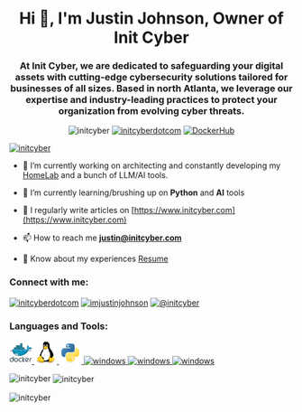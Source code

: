 <h1 align="center">Hi 👋, I'm Justin Johnson, Owner of Init Cyber</h1>
<h3 align="center">At Init Cyber, we are dedicated to safeguarding your digital assets with cutting-edge cybersecurity solutions tailored for businesses of all sizes. Based in north Atlanta, we leverage our expertise and industry-leading practices to protect your organization from evolving cyber threats.</h3>

<p align="center"> <img src="https://komarev.com/ghpvc/?username=initcyber&label=Profile%20views&color=0e75b6&style=flat" alt="initcyber" /> 
<a href="https://twitter.com/initcyberdotcom" target="blank"><img src="https://img.shields.io/twitter/follow/initcyberdotcom?logo=twitter&style=for-the-badge" alt="initcyberdotcom" /></a>
<a href="https://hub.docker.com/u/initcyber" target="blank"><img src="https://img.shields.io/badge/dockerhub-images-success.svg?logo=Docker" alt="DockerHub"></a></p>
<p align="left"> <a href="https://github.com/ryo-ma/github-profile-trophy"><img src="https://github-profile-trophy.vercel.app/?username=initcyber" alt="initcyber" /></a> </p>




- 🔭 I’m currently working on architecting and constantly developing my [HomeLab](https://github.com/initcyber/homelab) and a bunch of LLM/AI tools.

- 🌱 I’m currently learning/brushing up on **Python** and **AI** tools

- 📝 I regularly write articles on [https://www.initcyber.com](https://www.initcyber.com)

- 📫 How to reach me **justin@initcyber.com**

- 📄 Know about my experiences [Resume](https://github.com/initcyber/initcyber.github.io/blob/main/assets/static/resume.pdf)

<h3 align="left">Connect with me:</h3>
<p align="left">
<a href="https://twitter.com/initcyberdotcom" target="blank"><img align="center" src="https://raw.githubusercontent.com/rahuldkjain/github-profile-readme-generator/master/src/images/icons/Social/twitter.svg" alt="initcyberdotcom" height="30" width="40" /></a>
<a href="https://linkedin.com/in/imjustinjohnson" target="blank"><img align="center" src="https://raw.githubusercontent.com/rahuldkjain/github-profile-readme-generator/master/src/images/icons/Social/linked-in-alt.svg" alt="imjustinjohnson" height="30" width="40" /></a>
<a href="https://www.youtube.com/c/@initcyber" target="blank"><img align="center" src="https://raw.githubusercontent.com/rahuldkjain/github-profile-readme-generator/master/src/images/icons/Social/youtube.svg" alt="@initcyber" height="30" width="40" /></a>
</p>

<h3 align="left">Languages and Tools:</h3>
<p align="left"> <a href="https://www.docker.com/" target="_blank" rel="noreferrer"> <img src="https://raw.githubusercontent.com/devicons/devicon/master/icons/docker/docker-original-wordmark.svg" alt="docker" width="40" height="40"/> </a> <a href="https://www.linux.org/" target="_blank" rel="noreferrer"> <img src="https://raw.githubusercontent.com/devicons/devicon/master/icons/linux/linux-original.svg" alt="linux" width="40" height="40"/> </a> <a href="https://www.python.org" target="_blank" rel="noreferrer"> <img src="https://raw.githubusercontent.com/devicons/devicon/master/icons/python/python-original.svg" alt="python" width="40" height="40"/> </a> <a href="https://www.microsoft.com" target="_blank" rel="noreferrer"> <img src="https://www.svgrepo.com/download/303223/microsoft-windows-22-logo.svg" alt="windows" width="40" height="40"> </a> <a href="https://learn.microsoft.com/en-us/powershell/" target="_blank" rel="noreferrer"> <img src="https://www.svgrepo.com/download/373992/powershell.svg" alt="windows" width="40" height="40">  <a href="https://www.gnu.org/software/bash/" target="_blank" rel="noreferrer"> <img src="https://www.svgrepo.com/download/353475/bash.svg" alt="windows" width="40" height="40"></a></p>

<p><img align="left" src="https://github-readme-stats.vercel.app/api/top-langs?username=initcyber&show_icons=true&locale=en&layout=compact" alt="initcyber" /></p>

<p>&nbsp;<img align="center" src="https://github-readme-stats.vercel.app/api?username=initcyber&show_icons=true&locale=en" alt="initcyber" /></p>

<p><img align="center" src="https://github-readme-streak-stats.herokuapp.com/?user=initcyber&" alt="initcyber" /></p>
